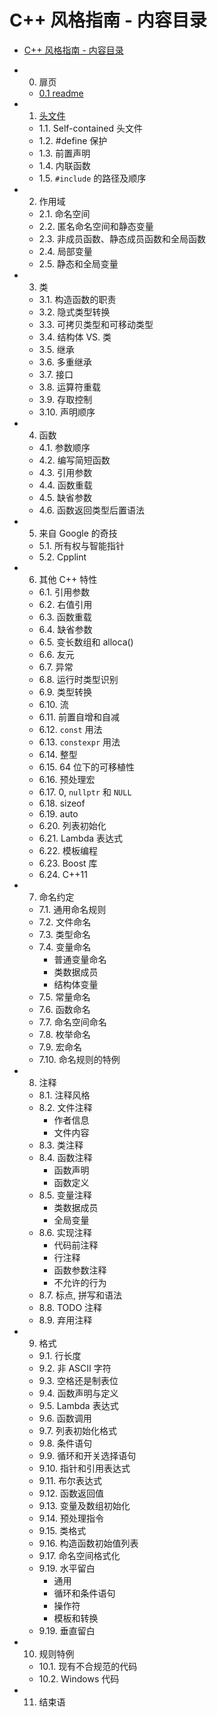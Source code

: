 # C++ 风格指南 - 内容目录

- [C++ 风格指南 - 内容目录](./00-目录.md)

- 0. 扉页

  - [0.1 readme](./README.md)
  
- 1. [头文件](./01-头文件.md)

  - 1.1. Self-contained 头文件
  - 1.2. #define 保护
  - 1.3. 前置声明
  - 1.4. 内联函数
  - 1.5. `#include` 的路径及顺序
  
- 2. 作用域

  - 2.1. 命名空间
  - 2.2. 匿名命名空间和静态变量
  - 2.3. 非成员函数、静态成员函数和全局函数
  - 2.4. 局部变量
  - 2.5. 静态和全局变量
  
- 3. 类

  - 3.1. 构造函数的职责
  - 3.2. 隐式类型转换
  - 3.3. 可拷贝类型和可移动类型
  - 3.4. 结构体 VS. 类
  - 3.5. 继承
  - 3.6. 多重继承
  - 3.7. 接口
  - 3.8. 运算符重载
  - 3.9. 存取控制
  - 3.10. 声明顺序
  
- 4. 函数

  - 4.1. 参数顺序
  - 4.2. 编写简短函数
  - 4.3. 引用参数
  - 4.4. 函数重载
  - 4.5. 缺省参数
  - 4.6. 函数返回类型后置语法

- 5. 来自 Google 的奇技

  - 5.1. 所有权与智能指针
  - 5.2. Cpplint
  
- 6. 其他 C++ 特性

  - 6.1. 引用参数
  - 6.2. 右值引用
  - 6.3. 函数重载
  - 6.4. 缺省参数
  - 6.5. 变长数组和 alloca()
  - 6.6. 友元
  - 6.7. 异常
  - 6.8. 运行时类型识别
  - 6.9. 类型转换
  - 6.10. 流
  - 6.11. 前置自增和自减
  - 6.12. `const` 用法
  - 6.13. `constexpr` 用法
  - 6.14. 整型
  - 6.15. 64 位下的可移植性
  - 6.16. 预处理宏
  - 6.17. 0, `nullptr` 和 `NULL`
  - 6.18. sizeof
  - 6.19. auto
  - 6.20. 列表初始化
  - 6.21. Lambda 表达式
  - 6.22. 模板编程
  - 6.23. Boost 库
  - 6.24. C++11
  
- 7. 命名约定

  - 7.1. 通用命名规则
  - 7.2. 文件命名
  - 7.3. 类型命名
  - 7.4. 变量命名
    - 普通变量命名
    - 类数据成员
    - 结构体变量
  - 7.5. 常量命名
  - 7.6. 函数命名
  - 7.7. 命名空间命名
  - 7.8. 枚举命名
  - 7.9. 宏命名
  - 7.10. 命名规则的特例
  
- 8. 注释

  - 8.1. 注释风格
  - 8.2. 文件注释
    - 作者信息
    - 文件内容
  - 8.3. 类注释
  - 8.4. 函数注释
    - 函数声明
    - 函数定义
  - 8.5. 变量注释
    - 类数据成员
    - 全局变量
  - 8.6. 实现注释
    - 代码前注释
    - 行注释
    - 函数参数注释
    - 不允许的行为
  - 8.7. 标点, 拼写和语法
  - 8.8. TODO 注释
  - 8.9. 弃用注释
  
- 9. 格式

  - 9.1. 行长度
  - 9.2. 非 ASCII 字符
  - 9.3. 空格还是制表位
  - 9.4. 函数声明与定义
  - 9.5. Lambda 表达式
  - 9.6. 函数调用
  - 9.7. 列表初始化格式
  - 9.8. 条件语句
  - 9.9. 循环和开关选择语句
  - 9.10. 指针和引用表达式
  - 9.11. 布尔表达式
  - 9.12. 函数返回值
  - 9.13. 变量及数组初始化
  - 9.14. 预处理指令
  - 9.15. 类格式
  - 9.16. 构造函数初始值列表
  - 9.17. 命名空间格式化
  - 9.19. 水平留白
    - 通用
    - 循环和条件语句
    - 操作符
    - 模板和转换
  - 9.19. 垂直留白
  
- 10. 规则特例

  - 10.1. 现有不合规范的代码
  - 10.2. Windows 代码

- 11. 结束语

